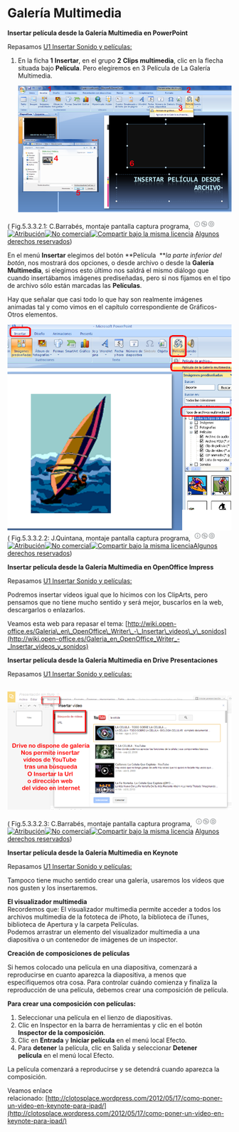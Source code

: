 # Galería Multimedia

**Insertar película desde la Galería Multimedia en PowerPoint**

Repasamos [U1 Insertar Sonido y películas:](u1_insertar_sonido_y_pelculas.html)

1.  En la ficha **1** **Insertar**, en el grupo **2** **Clips multimedia**, clic en la flecha situada bajo **Película**. Pero elegiremos en 3 Película de La Galería Multimedia.
    

    ![Película de archivo](img/insertar-pelicula-archivo.png "Insertar Película desde archivo")

    


( Fig.5.3.3.2.1: C.Barrabés, montaje pantalla captura programa, ![Atribución — Debe reconocer los créditos de la obra de la manera especificada por el autor o el licenciante (pero no de una manera que sugiera que tiene su apoyo o que apoyan el uso que hace de su obra). No Comercial — No puede utilizar esta obra para fines comerciales. Compartir bajo la Misma Licencia — Si altera o transforma esta obra, o genera una obra derivada, sólo puede distribuir la obra generada bajo una licencia idéntica a ésta.](img/1algunosderechosreservados.png "Licencia Atribución, no comercial y Compartir bajo la Misma Licencia")[![Atribución](http://l.yimg.com/g/images/spaceout.gif "Atribución")![No comercial](http://l.yimg.com/g/images/spaceout.gif "No comercial")![Compartir bajo la misma licencia](http://l.yimg.com/g/images/spaceout.gif "Compartir bajo la misma licencia")](http://creativecommons.org/licenses/by-nc-sa/2.0/) [Algunos derechos reservados](http://creativecommons.org/licenses/by-nc-sa/2.0/deed.es "Derechos reservados. Atribución-NoComercial-CompartirIgual 2.0 Genérica (CC BY-NC-SA 2.0)"))


En el menú **Insertar** elegimos del botón **Película  **_la parte inferior del botón_, nos mostrará dos opciones, o desde archivo o desde la **Galería Multimedia**, si elegimos esto último nos saldrá el mismo diálogo que cuando insertábamos imágenes prediseñadas, pero si nos fijamos en el tipo de archivo sólo están marcadas las **Películas**.

Hay que señalar que casi todo lo que hay son realmente imágenes animadas tal y como vimos en el capítulo correspondiente de Gráficos-Otros elementos.


![](img/pelicula1.PNG)( Fig.5.3.3.2.2: J.Quintana, montaje pantalla captura programa, ![Atribución — Debe reconocer los créditos de la obra de la manera especificada por el autor o el licenciante (pero no de una manera que sugiera que tiene su apoyo o que apoyan el uso que hace de su obra). No Comercial — No puede utilizar esta obra para fines comerciales. Compartir bajo la Misma Licencia — Si altera o transforma esta obra, o genera una obra derivada, sólo puede distribuir la obra generada bajo una licencia idéntica a ésta.](img/1algunosderechosreservados.png "Licencia Atribución, no comercial y Compartir bajo la Misma Licencia")[![Atribución](http://l.yimg.com/g/images/spaceout.gif "Atribución")![No comercial](http://l.yimg.com/g/images/spaceout.gif "No comercial")![Compartir bajo la misma licencia](http://l.yimg.com/g/images/spaceout.gif "Compartir bajo la misma licencia")](http://creativecommons.org/licenses/by-nc-sa/2.0/)[Algunos derechos reservados](http://creativecommons.org/licenses/by-nc-sa/2.0/deed.es "Derechos reservados. Atribución-NoComercial-CompartirIgual 2.0 Genérica (CC BY-NC-SA 2.0)"))


**Insertar película desde la Galería Multimedia en OpenOffice Impress**

Repasamos [U1 Insertar Sonido y películas:](u1_insertar_sonido_y_pelculas.html)

Podremos insertar vídeos igual que lo hicimos con los ClipArts, pero pensamos que no tiene mucho sentido y será mejor, buscarlos en la web, descargarlos o enlazarlos.

Veamos esta web para repasar el tema: [http://wiki.open-office.es/Galeria\_en\_OpenOffice\_Writer\_-\_Insertar\_videos\_y\_sonidos](http://wiki.open-office.es/Galeria_en_OpenOffice_Writer_-_Insertar_videos_y_sonidos)

**Insertar película desde la Galería Multimedia en Drive Presentaciones**

Repasamos [U1 Insertar Sonido y películas:](u1_insertar_sonido_y_pelculas.html)


 ![Insertar vídeo](img/insertarvideodrive.png "Insertar vídeo")



( Fig.5.3.3.2.3: C.Barrabés, montaje pantalla captura programa, ![Atribución — Debe reconocer los créditos de la obra de la manera especificada por el autor o el licenciante (pero no de una manera que sugiera que tiene su apoyo o que apoyan el uso que hace de su obra). No Comercial — No puede utilizar esta obra para fines comerciales. Compartir bajo la Misma Licencia — Si altera o transforma esta obra, o genera una obra derivada, sólo puede distribuir la obra generada bajo una licencia idéntica a ésta.](img/1algunosderechosreservados.png "Licencia Atribución, no comercial y Compartir bajo la Misma Licencia")[![Atribución](http://l.yimg.com/g/images/spaceout.gif "Atribución")![No comercial](http://l.yimg.com/g/images/spaceout.gif "No comercial")![Compartir bajo la misma licencia](http://l.yimg.com/g/images/spaceout.gif "Compartir bajo la misma licencia")](http://creativecommons.org/licenses/by-nc-sa/2.0/) [Algunos derechos reservados](http://creativecommons.org/licenses/by-nc-sa/2.0/deed.es "Derechos reservados. Atribución-NoComercial-CompartirIgual 2.0 Genérica (CC BY-NC-SA 2.0)"))


**Insertar película desde la Galería Multimedia en Keynote**

Repasamos [U1 Insertar Sonido y películas:](u1_insertar_sonido_y_pelculas.html)

Tampoco tiene mucho sentido crear una galería, usaremos los vídeos que nos gusten y los insertaremos.

**El visualizador multimedia**  
Recordemos que: El visualizador multimedia permite acceder a todos los archivos multimedia de la fototeca de iPhoto, la biblioteca de iTunes, biblioteca de Apertura y la carpeta Películas.  
Podemos arrastrar un elemento del visualizador multimedia a una diapositiva o un contenedor de imágenes de un inspector.

**Creación de composiciones de películas**

  
Si hemos colocado una película en una diapositiva, comenzará a reproducirse en cuanto aparezca la diapositiva, a menos que especifiquemos otra cosa. Para controlar cuándo comienza y finaliza la reproducción de una película, debemos crear una composición de película.

**Para crear una composición con películas:**

1.  Seleccionar una película en el lienzo de diapositivas.
2.  Clic en Inspector en la barra de herramientas y clic en el botón **Inspector de la composición**.
3.  Clic en **Entrada** y **Iniciar película** en el menú local Efecto.
4.  Para **detener** la película, clic en Salida y seleccionar **Detener película** en el menú local Efecto.

La película comenzará a reproducirse y se detendrá cuando aparezca la composición.

Veamos enlace relacionado: [http://clotosplace.wordpress.com/2012/05/17/como-poner-un-video-en-keynote-para-ipad/](http://clotosplace.wordpress.com/2012/05/17/como-poner-un-video-en-keynote-para-ipad/)

